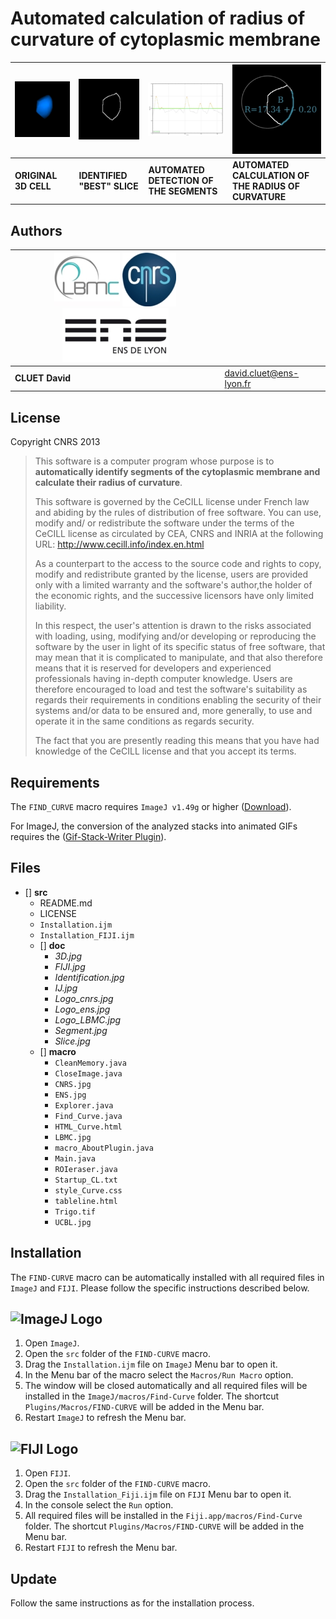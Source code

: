 Automated calculation of radius of curvature of cytoplasmic membrane
===


|![3D stack](src/doc/3D.jpg)|![Identified biggest slice](src/doc/Slice.jpg)|![Segments identification](src/doc/Identification.jpg)|![calculated Radius of curvature](src/doc/Segment.jpg)
|-------------------------------------|-----------------------------------|-----------------------------------|-----------------------------------|
|**ORIGINAL 3D CELL**   |**IDENTIFIED "BEST" SLICE**   |**AUTOMATED DETECTION OF THE SEGMENTS**   |**AUTOMATED CALCULATION OF THE RADIUS OF CURVATURE**   |


**Authors**
--

| ![LBMC Logo](src/doc/Logo_LBMC.jpg) ![CNRS Logo](src/doc/Logo_cnrs.jpg) ![ENS Logo](src/doc/Logo_ens.jpg) ||
|-----------------------------|------------|
|**CLUET David**|     [david.cluet@ens-lyon.fr](david.cluet@ens-lyon.fr)|


License
--

Copyright CNRS 2013


>This software is a computer program whose purpose is to **automatically identify segments of the cytoplasmic membrane and calculate their radius of curvature**.
>
>This software is governed by the CeCILL  license under French law and abiding
by the rules of distribution of free software. You can use, modify and/ or
redistribute the software under the terms of the CeCILL license as circulated
by CEA, CNRS and INRIA at the following URL:
http://www.cecill.info/index.en.html
>
>As a counterpart to the access to the source code and  rights to copy, modify
and redistribute granted by the license, users are provided only with a limited
warranty  and the software's author,the holder of the economic rights, and the
successive licensors have only limited liability.
>
>In this respect, the user's attention is drawn to the risks associated with
loading, using, modifying and/or developing or reproducing the software by the
user in light of its specific status of free software, that may mean  that it
is complicated to manipulate, and that also therefore means  that it is
reserved for developers  and  experienced professionals having in-depth
computer knowledge. Users are therefore encouraged to load and test the
software's suitability as regards their requirements in conditions enabling
the security of their systems and/or data to be ensured and, more generally,
to use and operate it in the same conditions as regards security.
>
>The fact that you are presently reading this means that you have had knowledge
of the CeCILL license and that you accept its terms.


**Requirements**
--
The `FIND_CURVE` macro requires `ImageJ v1.49g` or higher ([Download](https://imagej.nih.gov/ij/download.html)).

For ImageJ, the conversion of the analyzed stacks into animated GIFs requires the ([Gif-Stack-Writer Plugin](https://imagej.nih.gov/ij/plugins/gif-stack-writer.html)).


**Files**
--
- [] **src**
    - README.md
    - LICENSE
    - `Installation.ijm`
    - `Installation_FIJI.ijm`
    - [] **doc**
        - *3D.jpg*
        - *FIJI.jpg*
        - *Identification.jpg*
        - *IJ.jpg*
        - *Logo_cnrs.jpg*
        - *Logo_ens.jpg*
        - *Logo_LBMC.jpg*
        - *Segment.jpg*
        - *Slice.jpg*
    - [] **macro**
        - `CleanMemory.java`
        - `CloseImage.java`
        - `CNRS.jpg`
        - `ENS.jpg`
        - `Explorer.java`
        - `Find_Curve.java`
        - `HTML_Curve.html`
        - `LBMC.jpg`
        - `macro_AboutPlugin.java`
        - `Main.java`
        - `ROIeraser.java`
        - `Startup_CL.txt`
        - `style_Curve.css`
        - `tableline.html`
        - `Trigo.tif`
        - `UCBL.jpg`


**Installation**
--
The `FIND-CURVE` macro can be automatically installed with all required files in `ImageJ` and `FIJI`. Please follow the specific instructions described below.


![ImageJ Logo](doc/IJ.jpg)
---
1. Open `ImageJ`.
2. Open the `src` folder of the `FIND-CURVE` macro.
3. Drag the `Installation.ijm` file on `ImageJ` Menu bar to open it.
4. In the Menu bar of the macro select the `Macros/Run Macro` option.
5. The window will be closed automatically and all required files will be installed in the `ImageJ/macros/Find-Curve` folder. The shortcut `Plugins/Macros/FIND-CURVE` will be added in the Menu bar.
6. Restart `ImageJ` to refresh the Menu bar.


![FIJI Logo](doc/FIJI.jpg)
---
1. Open `FIJI`.
2. Open the `src` folder of the `FIND-CURVE` macro.
3. Drag the `Installation_Fiji.ijm` file on `FIJI` Menu bar to open it.
4. In the console select the `Run` option.
5. All required files will be installed in the `Fiji.app/macros/Find-Curve` folder. The shortcut `Plugins/Macros/FIND-CURVE` will be added in the Menu bar.
6. Restart `FIJI` to refresh the Menu bar.


Update
---
Follow the same instructions as for the installation process.
